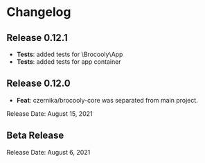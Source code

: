 # Changelog

## Release 0.12.1

* **Tests**: added tests for \Brocooly\App
* **Tests**: added tests for app container

## Release 0.12.0

* **Feat**: czernika/brocooly-core was separated from main project.

Release Date: August 15, 2021

## Beta Release

Release Date: August 6, 2021
